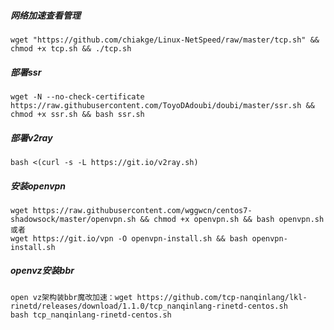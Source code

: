 ##### 网络加速查看管理
    wget "https://github.com/chiakge/Linux-NetSpeed/raw/master/tcp.sh" && chmod +x tcp.sh && ./tcp.sh
##### 部署ssr
    wget -N --no-check-certificate https://raw.githubusercontent.com/ToyoDAdoubi/doubi/master/ssr.sh && chmod +x ssr.sh && bash ssr.sh
##### 部署v2ray
    bash <(curl -s -L https://git.io/v2ray.sh)
##### 安装openvpn
    wget https://raw.githubusercontent.com/wggwcn/centos7-shadowsock/master/openvpn.sh && chmod +x openvpn.sh && bash openvpn.sh
    或者
    wget https://git.io/vpn -O openvpn-install.sh && bash openvpn-install.sh
##### openvz安装bbr
    open vz架构装bbr魔改加速：wget https://github.com/tcp-nanqinlang/lkl-rinetd/releases/download/1.1.0/tcp_nanqinlang-rinetd-centos.sh
    bash tcp_nanqinlang-rinetd-centos.sh

